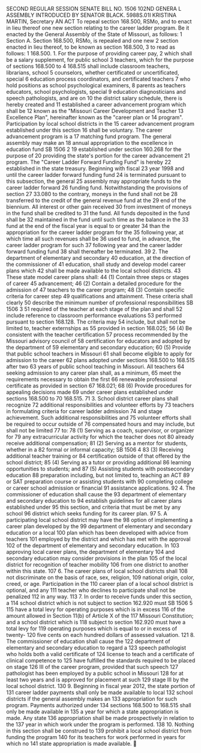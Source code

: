 SECOND REGULAR SESSION
SENATE BILL NO. 1506
102ND GENERA L ASSEMBLY
INTRODUCED BY SENATOR BLACK.
5988S.01I KRISTINA MARTIN, Secretary
AN ACT
To repeal section 168.500, RSMo, and to enact in lieu thereof one new section relating to the career
ladder program.
Be it enacted by the General Assembly of the State of Missouri, as follows:
1 Section A. Section 168.500, RSMo, is repealed and one new
2 section enacted in lieu thereof, to be known as section 168.500,
3 to read as follows:
1 168.500. 1. For the purpose of providing career pay,
2 which shall be a salary supplement, for public school
3 teachers, which for the purpose of sections 168.500 to
4 168.515 shall include classroom teachers, librarians, school
5 counselors, whether certificated or uncertificated, special
6 education process coordinators, and certificated teachers
7 who hold positions as school psychological examiners,
8 parents as teachers educators, school psychologists, special
9 education diagnosticians and speech pathologists, and are on
10 the district salary schedule, there is hereby created and
11 established a career advancement program which shall be
12 known as the "Missouri Career Development and Teacher
13 Excellence Plan", hereinafter known as the "career plan or
14 program". Participation by local school districts in the
15 career advancement program established under this section
16 shall be voluntary. The career advancement program is a
17 matching fund program. The general assembly may make an
18 annual appropriation to the excellence in education fund
SB 1506 2
19 established under section 160.268 for the purpose of
20 providing the state's portion for the career advancement
21 program. The "Career Ladder Forward Funding Fund" is hereby
22 established in the state treasury. Beginning with fiscal
23 year 1998 and until the career ladder forward funding fund
24 is terminated pursuant to this subsection, the general
25 assembly may appropriate funds to the career ladder forward
26 funding fund. Notwithstanding the provisions of section
27 33.080 to the contrary, moneys in the fund shall not be
28 transferred to the credit of the general revenue fund at the
29 end of the biennium. All interest or other gain received
30 from investment of moneys in the fund shall be credited to
31 the fund. All funds deposited in the fund shall be
32 maintained in the fund until such time as the balance in the
33 fund at the end of the fiscal year is equal to or greater
34 than the appropriation for the career ladder program for the
35 following year, at which time all such revenues shall be
36 used to fund, in advance, the career ladder program for such
37 following year and the career ladder forward funding fund
38 shall thereafter be terminated.
39 2. The department of elementary and secondary
40 education, at the direction of the commissioner of
41 education, shall study and develop model career plans which
42 shall be made available to the local school districts.
43 These state model career plans shall:
44 (1) Contain three steps or stages of career
45 advancement;
46 (2) Contain a detailed procedure for the admission of
47 teachers to the career program;
48 (3) Contain specific criteria for career step
49 qualifications and attainment. These criteria shall clearly
50 describe the minimum number of professional responsibilities
SB 1506 3
51 required of the teacher at each stage of the plan and shall
52 include reference to classroom performance evaluations
53 performed pursuant to section 168.128. The criteria may
54 include, but shall not be limited to, teacher externships as
55 provided in section 168.025;
56 (4) Be consistent with the teacher certification
57 process recommended by the Missouri advisory council of
58 certification for educators and adopted by the department of
59 elementary and secondary education;
60 (5) Provide that public school teachers in Missouri
61 shall become eligible to apply for admission to the career
62 plans adopted under sections 168.500 to 168.515 after two
63 years of public school teaching in Missouri. All teachers
64 seeking admission to any career plan shall, as a minimum,
65 meet the requirements necessary to obtain the first
66 renewable professional certificate as provided in section
67 168.021;
68 (6) Provide procedures for appealing decisions made
69 under career plans established under sections 168.500 to
70 168.515.
71 3. School district career plans shall recognize
72 additional responsibilities and volunteer efforts by
73 teachers in formulating criteria for career ladder admission
74 and stage achievement. Such additional responsibilities and
75 volunteer efforts shall be required to occur outside of
76 compensated hours and may include, but shall not be limited
77 to:
78 (1) Serving as a coach, supervisor, or organizer for
79 any extracurricular activity for which the teacher does not
80 already receive additional compensation;
81 (2) Serving as a mentor for students, whether in a
82 formal or informal capacity;
SB 1506 4
83 (3) Receiving additional teacher training or
84 certification outside of that offered by the school district;
85 (4) Serving as a tutor or providing additional
86 learning opportunities to students; and
87 (5) Assisting students with postsecondary education
88 preparation including, but not limited to, teaching an ACT
89 or SAT preparation course or assisting students with
90 completing college or career school admission or financial
91 assistance applications.
92 4. The commissioner of education shall cause the
93 department of elementary and secondary education to
94 establish guidelines for all career plans established under
95 this section, and criteria that must be met by any school
96 district which seeks funding for its career plan.
97 5. A participating local school district may have the
98 option of implementing a career plan developed by the
99 department of elementary and secondary education or a local
100 plan which has been developed with advice from teachers
101 employed by the district and which has met with the approval
102 of the department of elementary and secondary education. In
103 approving local career plans, the department of elementary
104 and secondary education may consider provisions in the plan
105 of the local district for recognition of teacher mobility
106 from one district to another within this state.
107 6. The career plans of local school districts shall
108 not discriminate on the basis of race, sex, religion,
109 national origin, color, creed, or age. Participation in the
110 career plan of a local school district is optional, and any
111 teacher who declines to participate shall not be penalized
112 in any way.
113 7. In order to receive funds under this section, a
114 school district which is not subject to section 162.920 must
SB 1506 5
115 have a total levy for operating purposes which is in excess
116 of the amount allowed in Section 11(b) of Article X of the
117 Missouri Constitution; and a school district which is
118 subject to section 162.920 must have a total levy for
119 operating purposes which is equal to or in excess of twenty-
120 five cents on each hundred dollars of assessed valuation.
121 8. The commissioner of education shall cause the
122 department of elementary and secondary education to regard a
123 speech pathologist who holds both a valid certificate of
124 license to teach and a certificate of clinical competence to
125 have fulfilled the standards required to be placed on stage
126 III of the career program, provided that such speech
127 pathologist has been employed by a public school in Missouri
128 for at least two years and is approved for placement at such
129 stage III by the local school district.
130 9. Beginning in fiscal year 2012, the state portion of
131 career ladder payments shall only be made available to local
132 school districts if the general assembly makes an
133 appropriation for such program. Payments authorized under
134 sections 168.500 to 168.515 shall only be made available in
135 a year for which a state appropriation is made. Any state
136 appropriation shall be made prospectively in relation to the
137 year in which work under the program is performed.
138 10. Nothing in this section shall be construed to
139 prohibit a local school district from funding the program
140 for its teachers for work performed in years for which no
141 state appropriation is made available.
